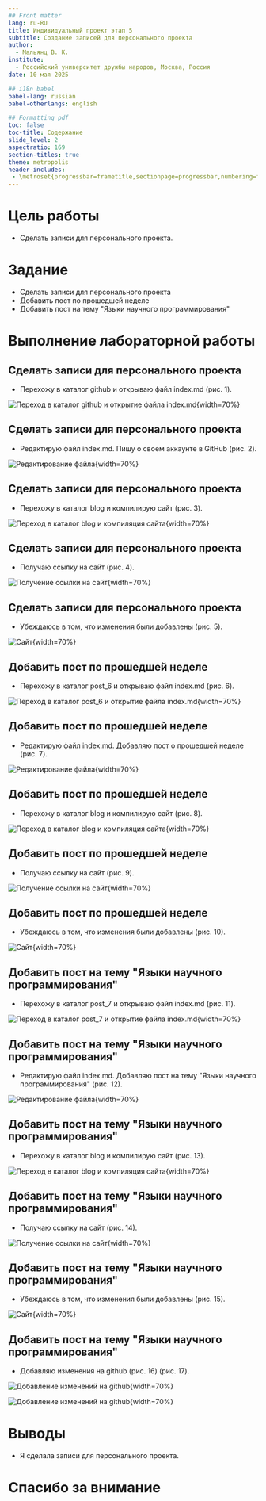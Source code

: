 ```yaml
---
## Front matter
lang: ru-RU
title: Индивидуальный проект этап 5
subtitle: Создание записей для персонального проекта
author:
  - Мальянц В. К.
institute:
  - Российский университет дружбы народов, Москва, Россия
date: 10 мая 2025

## i18n babel
babel-lang: russian
babel-otherlangs: english

## Formatting pdf
toc: false
toc-title: Содержание
slide_level: 2
aspectratio: 169
section-titles: true
theme: metropolis
header-includes:
 - \metroset{progressbar=frametitle,sectionpage=progressbar,numbering=fraction}
---
```


# Цель работы

- Сделать записи для персонального проекта.

# Задание

- Сделать записи для персонального проекта
- Добавить пост по прошедшей неделе
- Добавить пост на тему "Языки научного программирования"

# Выполнение лабораторной работы
## Сделать записи для персонального проекта

- Перехожу в каталог github и открываю файл index.md (рис. 1).

![Переход в каталог github и открытие файла index.md](image/1.png){width=70%}

## Сделать записи для персонального проекта

- Редактирую файл index.md. Пишу о своем аккаунте в GitHub (рис. 2).

![Редактирование файла](image/2.png){width=70%}

## Сделать записи для персонального проекта

- Перехожу в каталог blog и компилирую сайт (рис. 3).

![Переход в каталог blog и компиляция сайта](image/3.png){width=70%}

## Сделать записи для персонального проекта

- Получаю ссылку на сайт (рис. 4).

![Получение ссылки на сайт](image/4.png){width=70%}

## Сделать записи для персонального проекта

- Убеждаюсь в том, что изменения были добавлены (рис. 5).

![Сайт](image/5.png){width=70%}

## Добавить пост по прошедшей неделе

- Перехожу в каталог post_6 и открываю файл index.md (рис. 6).

![Переход в каталог post_6 и открытие файла index.md](image/6.png){width=70%}

## Добавить пост по прошедшей неделе

- Редактирую файл index.md. Добавляю пост о прошедшей неделе (рис. 7).

![Редактирование файла](image/7.png){width=70%}

## Добавить пост по прошедшей неделе

- Перехожу в каталог blog и компилирую сайт (рис. 8).

![Переход в каталог blog и компиляция сайта](image/8.png){width=70%}

## Добавить пост по прошедшей неделе

- Получаю ссылку на сайт (рис. 9).

![Получение ссылки на сайт](image/9.png){width=70%}

## Добавить пост по прошедшей неделе

- Убеждаюсь в том, что изменения были добавлены (рис. 10).

![Сайт](image/10.png){width=70%}

## Добавить пост на тему "Языки научного программирования"

- Перехожу в каталог post_7 и открываю файл index.md (рис. 11).

![Переход в каталог post_7 и открытие файла index.md](image/11.png){width=70%}

## Добавить пост на тему "Языки научного программирования"

- Редактирую файл index.md. Добавляю пост на тему "Языки научного программирования" (рис. 12).

![Редактирование файла](image/12.png){width=70%}

## Добавить пост на тему "Языки научного программирования"

- Перехожу в каталог blog и компилирую сайт (рис. 13).

![Переход в каталог blog и компиляция сайта](image/13.png){width=70%}

## Добавить пост на тему "Языки научного программирования"

- Получаю ссылку на сайт (рис. 14).

![Получение ссылки на сайт](image/14.png){width=70%}

## Добавить пост на тему "Языки научного программирования"

- Убеждаюсь в том, что изменения были добавлены (рис. 15).

![Сайт](image/15.png){width=70%}

## Добавить пост на тему "Языки научного программирования"

- Добавляю изменения на github (рис. 16) (рис. 17).

![Добавление изменений на github](image/16.png){width=70%}

![Добавление изменений на github](image/17.png){width=70%}

# Выводы

- Я сделала записи для персонального проекта.

# Спасибо за внимание
